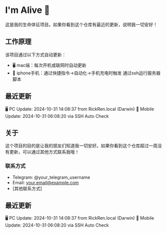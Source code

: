 # I'm Alive 👋

这是我的生命体征项目。如果你看到这个仓库有最近的更新，说明我一切安好！

## 工作原理

该项目通过以下方式自动更新：
- 🖥️ mac端：每次开机或联网时自动更新
- 📱 iphone手机：通过快捷指令->自动化->手机充电时触发 通过ssh运行服务器脚本

## 最近更新
🖥️ PC Update: 2024-10-31 14:08:37 from RickRen.local (Darwin)
📱 Mobile Update: 2024-10-31 06:08:20 via SSH Auto Check
## 关于

这个项目的目的是让我的朋友们知道我一切安好。如果你看到这个仓库超过一周没有更新，可以通过其他方式联系我哦！

### 联系方式

- Telegram: @your_telegram_username
- Email: your.email@example.com
- [其他联系方式]


## 最近更新
🖥️ PC Update: 2024-10-31 14:08:37 from RickRen.local (Darwin)
📱 Mobile Update: 2024-10-31 06:08:20 via SSH Auto Check
